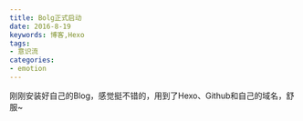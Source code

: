 ```yaml
---
title: Bolg正式启动
date: 2016-8-19
keywords: 博客,Hexo
tags:
- 意识流
categories:
- emotion
---
```

刚刚安装好自己的Blog，感觉挺不错的，用到了Hexo、Github和自己的域名，舒服~
